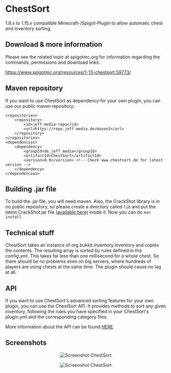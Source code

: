 # ChestSort
1.8.x to 1.15.x compatible Minecraft-/Spigot-Plugin to allow automatic chest and inventory sorting.

## Download & more information
Please see the related topic at spigotmc.org for information regarding the commands, permissions and download links:

https://www.spigotmc.org/resources/1-13-chestsort.59773/

## Maven repository
If you want to use ChestSort as dependency for your own plugin, you can use our public maven repository:

```
<repositories>
	<repository>
		<id>jeff-media-repo</id>
		<url>https://repo.jeff-media.de/maven2</url>
	</repository>
</repositories>
<dependencies>
	<dependency>
		<groupId>de.jeff_media</groupId>
		<artifactId>ChestSort</artifactId>
		<version>8.9</version> <!-- Check www.chestsort.de for latest version -->
	</dependency>
</dependencies>
```

## Building .jar file
To build the .jar file, you will need maven. Also, the CrackShot library is in no public repository, so please create a directory called `lib` and put the latest CrackShot.jar file [(available here)](https://www.spigotmc.org/resources/crackshot-guns.48301/) inside it. Now you can do `mvn install`

## Technical stuff
ChestSort takes an instance of org.bukkit.inventory.Inventory and copies the contents. The resulting array is sorted by rules defined in the config.yml. This takes far less than one millisecond for a whole chest. So there should be no problems even on big servers, where hundreds of players are using chests at the same time.
The plugin should cause no lag at all.

## API
If you want to use ChestSort's advanced sorting features for your own plugin, you can use the ChestSort API. It provides methods to sort any given inventory, following the rules you have specified in your ChestSort's plugin.yml and the corresponding category files.

More information about the API can be found [HERE](https://github.com/JEFF-Media-GbR/Spigot-ChestSort/blob/master/HOW_TO_USE_API.md).

## Screenshots
<p align="center"><img src="https://www.spigotmc.org/attachments/chestsort-screen2-jpg.382332/" alt="Screenshot ChestSort" /></p>

<p align="center"><img src="https://proxy.spigotmc.org/389aa74fb5a6a5d49051e321525599ab729e0965?url=http%3A%2F%2Fapi.jeff-media.de%2Fchestsort%2Fspigotmc%2Fimg%2Fchestsort7.6.gifg" alt="Screenshot ChestSort" /></p>
